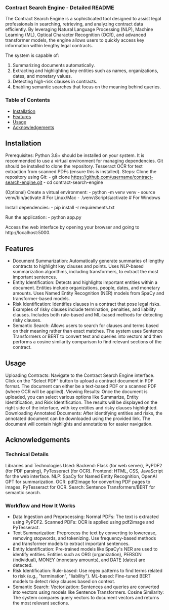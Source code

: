 ### Contract Search Engine - Detailed README
The Contract Search Engine is a sophisticated tool designed to assist legal professionals in searching, retrieving, and analyzing contract data efficiently. By leveraging Natural Language Processing (NLP), Machine Learning (ML), Optical Character Recognition (OCR), and advanced transformer models, the engine allows users to quickly access key information within lengthy legal contracts.

The system is capable of:

1. Summarizing documents automatically.
2. Extracting and highlighting key entities such as names, organizations, dates, and monetary values.
3. Detecting high-risk clauses in contracts.
4. Enabling semantic searches that focus on the meaning behind queries.

### Table of Contents
- [Installation](#installation)
- [Features](#features)
- [Usage](#usage)
- [Acknowledgements](#acknowledgements)


## Installation
Prerequisites:
Python 3.8+ should be installed on your system.
It is recommended to use a virtual environment for managing dependencies.
Git should be installed to clone the repository.
Tesseract OCR for text extraction from scanned PDFs (ensure this is installed).
Steps:
Clone the repository using Git:
    - git clone https://github.com/username/contract-search-engine.git
    - cd contract-search-engine

(Optional) Create a virtual environment:
    - python -m venv venv
    - source venv/bin/activate  # For Linux/Mac
    - .\venv\Scripts\activate   # For Windows

Install dependencies:
    - pip install -r requirements.txt

Run the application:
    - python app.py

Access the web interface by opening your browser and going to http://localhost:5000.

## Features 
- Document Summarization:
Automatically generate summaries of lengthy contracts to highlight key clauses and points.
Uses NLP-based summarization algorithms, including transformers, to extract the most important sentences.
- Entity Identification:
Detects and highlights important entities within a document.
Entities include organizations, people, dates, and monetary amounts.
Uses Named Entity Recognition (NER) models from SpaCy and transformer-based models.
- Risk Identification:
Identifies clauses in a contract that pose legal risks.
Examples of risky clauses include termination, penalties, and liability clauses.
Includes both rule-based and ML-based methods for detecting risky clauses.
- Semantic Search:
Allows users to search for clauses and terms based on their meaning rather than exact matches.
The system uses Sentence Transformers or BERT to convert text and queries into vectors and then performs a cosine similarity comparison to find relevant sections of the contract.

## Usage 
Uploading Contracts:
Navigate to the Contract Search Engine interface.
Click on the "Select PDF" button to upload a contract document in PDF format.
The document can either be a text-based PDF or a scanned PDF (where OCR will be applied).
Viewing Results:
Once the document is uploaded, you can select various options like Summarize, Entity Identification, and Risk Identification.
The results will be displayed on the right side of the interface, with key entities and risky clauses highlighted.
Downloading Annotated Documents:
After identifying entities and risks, the annotated document can be downloaded using the provided link.
The document will contain highlights and annotations for easier navigation.

## Acknowledgements
### Technical Details
Libraries and Technologies Used:
Backend: Flask (for web server), PyPDF2 (for PDF parsing), PyTesseract (for OCR).
Frontend: HTML, CSS, JavaScript for the web interface.
NLP: SpaCy for Named Entity Recognition, OpenAI GPT for summarization.
OCR: pdf2image for converting PDF pages to images, PyTesseract for OCR.
Search: Sentence Transformers/BERT for semantic search.

### Workflow and How It Works
- Data Ingestion and Preprocessing:
    Normal PDFs: The text is extracted using PyPDF2.
    Scanned PDFs: OCR is applied using pdf2image and PyTesseract.
- Text Summarization:
    Preprocess the text by converting to lowercase, removing stopwords, and tokenizing.
    Use frequency-based methods and transformer models to extract important sentences.
- Entity Identification:
    Pre-trained models like SpaCy's NER are used to identify entities.
    Entities such as ORG (organization), PERSON (individual), MONEY (monetary amounts), and DATE (dates) are detected.
- Risk Identification:
    Rule-based: Use regex patterns to find terms related to risk (e.g., "termination", "liability").
    ML-based: Fine-tuned BERT models to detect risky clauses based on context.
- Semantic Search:
    Vectorization: Sentences and queries are converted into vectors using models like Sentence Transformers.
    Cosine Similarity: The system compares query vectors to document vectors and returns the most relevant sections.
